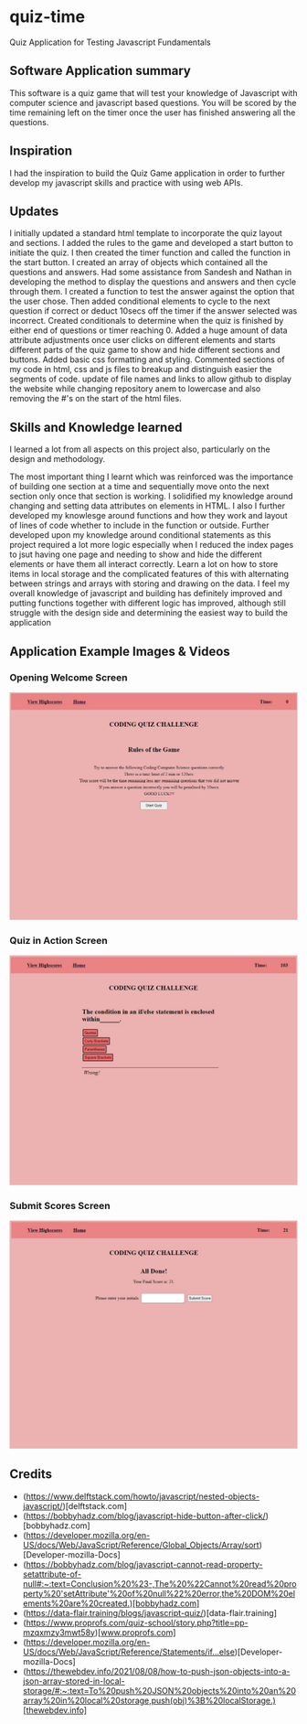 # quiz-time
Quiz Application for Testing Javascript Fundamentals
## Software Application summary
This software is a quiz game that will test your knowledge of Javascript with computer science and javascript based questions. You will be scored by the time remaining left on the timer once the user has finished answering all the questions.

## Inspiration

I had the inspiration to build the Quiz Game application in order to further develop my javascript skills and practice with using web APIs. 

## Updates

I initially updated a standard html template to incorporate the quiz layout and sections. I added the rules to the game and developed a start button to initiate the quiz.
I then created the timer function and called the function in the start button.
I created an array of objects which contained all the questions and answers.
Had some assistance from Sandesh and Nathan in developing the method to display the questions and answers and then cycle through them.
I created a function to test the answer against the option that the user chose. Then added conditional elements to cycle to the next question if correct or deduct 10secs off the timer if the answer selected was incorrect.
Created conditionals to determine when the quiz is finished by either end of questions or timer reaching 0.
Added a huge amount of data attribute adjustments once user clicks on different elements and starts different parts of the quiz game to show and hide different sections and buttons.
Added basic css formatting and styling.
Commented sections of my code in html, css and js files to breakup and distinguish easier the segments of code.
update of file names and links to allow github to display the website while changing repository anem to lowercase and also removing the #'s on the start of the html files.

## Skills and Knowledge learned

I learned a lot from all aspects on this project also, particularly on the design and methodology.

The most important thing I learnt which was reinforced was the importance of building one section at a time and sequentially move onto the next section only once that section is working.
I solidified my knowledge around changing and setting data attributes on elements in HTML. I also 
I further developed my knowlesge around functions and how they work and layout of lines of code whether to include in the function or outside.
Further developed upon my knowledge around conditional statements as this project required a lot more logic especially when I reduced the index pages to jsut having one page and needing to show and hide the different elements or have them all interact correctly.
Learn a lot on how to store items in local storage and the complicated features of this with alternating between strings and arrays with storing and drawing on the data.
I feel my overall knowledge of javascript and building has definitely improved and putting functions together with different logic has improved, although still struggle with the design side and determining the easiest way to build the application

## Application Example Images & Videos
### Opening Welcome Screen
![Opening Welcome Screen](assets/images/quiz-time-openingscreen.jpg)
### Quiz in Action Screen
![Quiz in Action Screen](assets/images/quiz-time-quizscreen.jpg)
### Submit Scores Screen
![Submit Scores Screen](assets/images/quiz-time-submitscoresscreen.jpg)

## Credits
  - (https://www.delftstack.com/howto/javascript/nested-objects-javascript/)[delftstack.com]
  - (https://bobbyhadz.com/blog/javascript-hide-button-after-click/)[bobbyhadz.com]
  - (https://developer.mozilla.org/en-US/docs/Web/JavaScript/Reference/Global_Objects/Array/sort)[Developer-mozilla-Docs]
  - (https://bobbyhadz.com/blog/javascript-cannot-read-property-setattribute-of-null#:~:text=Conclusion%20%23-,The%20%22Cannot%20read%20property%20'setAttribute'%20of%20null%22%20error,the%20DOM%20elements%20are%20created.)[bobbyhadz.com]
  - (https://data-flair.training/blogs/javascript-quiz/)[data-flair.training]
  - (https://www.proprofs.com/quiz-school/story.php?title=pp-mzqxmzy3mwt58y)[www.proprofs.com]
  - (https://developer.mozilla.org/en-US/docs/Web/JavaScript/Reference/Statements/if...else)[Developer-mozilla-Docs]
  - (https://thewebdev.info/2021/08/08/how-to-push-json-objects-into-a-json-array-stored-in-local-storage/#:~:text=To%20push%20JSON%20objects%20into%20an%20array%20in%20local%20storage,push(obj)%3B%20localStorage.)[thewebdev.info]
